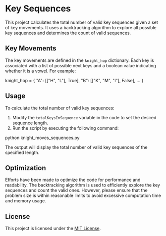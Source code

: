 # Key Sequences

This project calculates the total number of valid key sequences given a set of key movements. It uses a backtracking algorithm to explore all possible key sequences and determines the count of valid sequences.

## Key Movements

The key movements are defined in the `knight_hop` dictionary. Each key is associated with a list of possible next keys and a boolean value indicating whether it is a vowel. For example:

knight_hop = {
"A": [["H", "L"], True],
"B": [["K", "M", "I"], False],
...
}


## Usage

To calculate the total number of valid key sequences:

1. Modify the `totalKeysInSequence` variable in the code to set the desired sequence length.
2. Run the script by executing the following command:

python knight_moves_sequences.py


The output will display the total number of valid key sequences of the specified length.

## Optimization

Efforts have been made to optimize the code for performance and readability. The backtracking algorithm is used to efficiently explore the key sequences and count the valid ones. However, please ensure that the problem size is within reasonable limits to avoid excessive computation time and memory usage.

## License

This project is licensed under the [MIT License](LICENSE).


